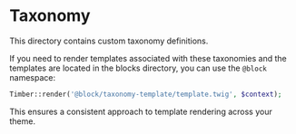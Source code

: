 # Taxonomy

This directory contains custom taxonomy definitions.

If you need to render templates associated with these taxonomies and the templates are located in the blocks directory, you can use the `@block` namespace:

```php
Timber::render('@block/taxonomy-template/template.twig', $context);
```

This ensures a consistent approach to template rendering across your theme.
